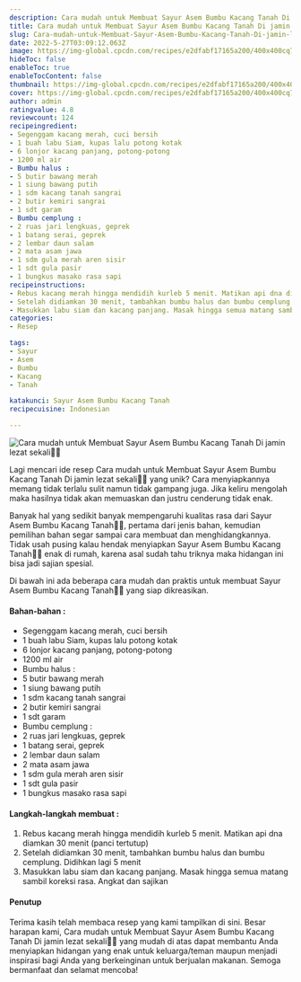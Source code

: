 ```yaml
---
description: Cara mudah untuk Membuat Sayur Asem Bumbu Kacang Tanah Di jamin lezat sekali"
title: Cara mudah untuk Membuat Sayur Asem Bumbu Kacang Tanah Di jamin lezat sekali
slug: Cara-mudah-untuk-Membuat-Sayur-Asem-Bumbu-Kacang-Tanah-Di-jamin-lezat-sekali
date: 2022-5-27T03:09:12.063Z
image: https://img-global.cpcdn.com/recipes/e2dfabf17165a200/400x400cq70/photo.jpg
hideToc: false
enableToc: true
enableTocContent: false
thumbnail: https://img-global.cpcdn.com/recipes/e2dfabf17165a200/400x400cq70/photo.jpg
cover: https://img-global.cpcdn.com/recipes/e2dfabf17165a200/400x400cq70/photo.jpg
author: admin
ratingvalue: 4.8
reviewcount: 124
recipeingredient:
- Segenggam kacang merah, cuci bersih
- 1 buah labu Siam, kupas lalu potong kotak
- 6 lonjor kacang panjang, potong-potong
- 1200 ml air
- Bumbu halus :
- 5 butir bawang merah
- 1 siung bawang putih
- 1 sdm kacang tanah sangrai
- 2 butir kemiri sangrai
- 1 sdt garam
- Bumbu cemplung :
- 2 ruas jari lengkuas, geprek
- 1 batang serai, geprek
- 2 lembar daun salam
- 2 mata asam jawa
- 1 sdm gula merah aren sisir
- 1 sdt gula pasir
- 1 bungkus masako rasa sapi
recipeinstructions:
- Rebus kacang merah hingga mendidih kurleb 5 menit. Matikan api dna diamkan 30 menit (panci tertutup)
- Setelah didiamkan 30 menit, tambahkan bumbu halus dan bumbu cemplung. Didihkan lagi 5 menit
- Masukkan labu siam dan kacang panjang. Masak hingga semua matang sambil koreksi rasa. Angkat dan sajikan
categories:
- Resep

tags:
- Sayur
- Asem
- Bumbu
- Kacang
- Tanah

katakunci: Sayur Asem Bumbu Kacang Tanah
recipecuisine: Indonesian

---
```


![Cara mudah untuk Membuat Sayur Asem Bumbu Kacang Tanah Di jamin lezat sekali👩‍🍳](https://img-global.cpcdn.com/recipes/e2dfabf17165a200/400x400cq70/photo.jpg)

Lagi mencari ide resep Cara mudah untuk Membuat Sayur Asem Bumbu Kacang Tanah Di jamin lezat sekali👩‍🍳 yang unik? Cara menyiapkannya memang tidak terlalu sulit namun tidak gampang juga. Jika keliru mengolah maka hasilnya tidak akan memuaskan dan justru cenderung tidak enak.

Banyak hal yang sedikit banyak mempengaruhi kualitas rasa dari Sayur Asem Bumbu Kacang Tanah👩‍🍳, pertama dari jenis bahan, kemudian pemilihan bahan segar sampai cara membuat dan menghidangkannya. Tidak usah pusing kalau hendak menyiapkan Sayur Asem Bumbu Kacang Tanah👩‍🍳 enak di rumah, karena asal sudah tahu triknya maka hidangan ini bisa jadi sajian spesial.

Di bawah ini ada beberapa cara mudah dan praktis untuk membuat Sayur Asem Bumbu Kacang Tanah👩‍🍳 yang siap dikreasikan.

<!--inarticleads1-->

#### Bahan-bahan :

- Segenggam kacang merah, cuci bersih
- 1 buah labu Siam, kupas lalu potong kotak
- 6 lonjor kacang panjang, potong-potong
- 1200 ml air
- Bumbu halus :
- 5 butir bawang merah
- 1 siung bawang putih
- 1 sdm kacang tanah sangrai
- 2 butir kemiri sangrai
- 1 sdt garam
- Bumbu cemplung :
- 2 ruas jari lengkuas, geprek
- 1 batang serai, geprek
- 2 lembar daun salam
- 2 mata asam jawa
- 1 sdm gula merah aren sisir
- 1 sdt gula pasir
- 1 bungkus masako rasa sapi

<!--inarticleads2-->

#### Langkah-langkah membuat :

1. Rebus kacang merah hingga mendidih kurleb 5 menit. Matikan api dna diamkan 30 menit (panci tertutup)
1. Setelah didiamkan 30 menit, tambahkan bumbu halus dan bumbu cemplung. Didihkan lagi 5 menit
1. Masukkan labu siam dan kacang panjang. Masak hingga semua matang sambil koreksi rasa. Angkat dan sajikan

#### Penutup

Terima kasih telah membaca resep yang kami tampilkan di sini. Besar harapan kami, Cara mudah untuk Membuat Sayur Asem Bumbu Kacang Tanah Di jamin lezat sekali👩‍🍳 yang mudah di atas dapat membantu Anda menyiapkan hidangan yang enak untuk keluarga/teman maupun menjadi inspirasi bagi Anda yang berkeinginan untuk berjualan makanan. Semoga bermanfaat dan selamat mencoba!
